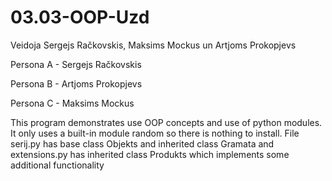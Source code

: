 # 03.03-OOP-Uzd
Veidoja Sergejs Račkovskis, Maksims Mockus un Artjoms Prokopjevs

Persona A - Sergejs Račkovskis

Persona B - Artjoms Prokopjevs

Persona C - Maksims Mockus

This program demonstrates use OOP concepts and use of python modules. It only uses a built-in module random so there is nothing to install.
File serij.py has base class Objekts and inherited class Gramata and extensions.py has inherited class Produkts which implements some additional functionality
